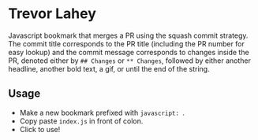 # Trevor Lahey

Javascript bookmark that merges a PR using the squash commit strategy. The commit title
corresponds to the PR title (including the PR number for easy lookup) and the commit
message corresponds to changes inside the PR, denoted either by `## Changes` or `** Changes`,
followed by either another headline, another bold text, a gif, or until the end of the string.

## Usage

* Make a new bookmark prefixed with `javascript: `.
* Copy paste `index.js` in front of colon.
* Click to use!
